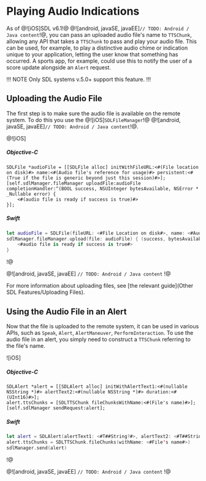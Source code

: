 # Playing Audio Indications
As of @![iOS]SDL v6.1!@ @![android, javaSE, javaEE]`// TODO: Android / Java content`!@, you can pass an uploaded audio file's name to `TTSChunk`, allowing any API that takes a `TTSChunk` to pass and play your audio file. This can be used, for example, to play a distinctive audio chime or indication unique to your application, letting the user know that something has occurred. A sports app, for example, could use this to notify the user of a score update alongside an `Alert` request.

!!! NOTE
Only SDL systems v.5.0+ support this feature. 
!!!

## Uploading the Audio File
The first step is to make sure the audio file is available on the remote system. To do this you use the @![iOS]`SDLFileManager`!@ @![android, javaSE, javaEE]`// TODO: Android / Java content`!@.

@![iOS]
##### Objective-C
```objc
SDLFile *audioFile = [[SDLFile alloc] initWithFileURL:<#(File location on disk)#> name:<#(Audio file's reference for usage)#> persistent:<#(True if the file is generic beyond just this session)#>];
[self.sdlManager.fileManager uploadFile:audioFile completionHandler:^(BOOL success, NSUInteger bytesAvailable, NSError * _Nullable error) {
    <#(audio file is ready if success is true)#>
}];
```

##### Swift
```swift
let audioFile = SDLFile(fileURL: <#File Location on disk#>, name: <#Audio file's reference for usage#>, persistent: <#True if the file is generic beyond just this session#>)
sdlManager.fileManager.upload(file: audioFile) { (success, bytesAvailable, error) in
    <#audio file is ready if success is true#>
}
```
!@

@![android, javaSE, javaEE]
`// TODO: Android / Java content`
!@

For more information about uploading files, see [the relevant guide](Other SDL Features/Uploading Files).

## Using the Audio File in an Alert
Now that the file is uploaded to the remote system, it can be used in various APIs, such as `Speak`, `Alert`, `AlertManeuver`, `PerformInteraction`. To use the audio file in an alert, you simply need to construct a `TTSChunk` referring to the file's name.

![iOS]
##### Objective-C
```objc
SDLAlert *alert = [[SDLAlert alloc] initWithAlertText1:<#(nullable NSString *)#> alertText2:<#(nullable NSString *)#> duration:<#(UInt16)#>];
alert.ttsChunks = [SDLTTSChunk fileChunksWithName:<#(File's name)#>];
[self.sdlManager sendRequest:alert];
```

##### Swift
```swift
let alert = SDLAlert(alertText1: <#T##String?#>, alertText2: <#T##String?#>, duration: <#T##UInt16#>)
alert.ttsChunks = SDLTTSChunk.fileChunks(withName: <#File's name#>)
sdlManager.send(alert)
```
!@

@![android, javaSE, javaEE]
`// TODO: Android / Java content`
!@